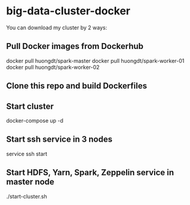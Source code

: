 # big-data-cluster-docker

You can download my cluster by 2 ways:

## Pull Docker images from Dockerhub
docker pull huongdt/spark-master
docker pull huongdt/spark-worker-01
docker pull huongdt/spark-worker-02

## Clone this repo and build Dockerfiles


## Start cluster

docker-compose up -d

## Start ssh service in 3 nodes
service ssh start

## Start HDFS, Yarn, Spark, Zeppelin service in master node
./start-cluster.sh
